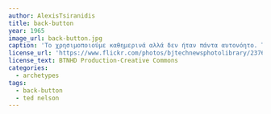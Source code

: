 ```yaml
---
author: AlexisTsiranidis
title: back-button
year: 1965
image_url: back-button.jpg
caption: 'Το χρησιμοποιούμε καθημερινά αλλά δεν ήταν πάντα αυτονόητο. Το κουμπί πίσω μας μεταφέρει μία σελίδα πίσω στον φυλλομετρητή, στα αρχεία μας, σε ρυθμίσεις κα. Τόσο απλό αλλά και τόσο χρήσιμο. Το χρωστάμε στον Ted Nelson βασιζόμενο στο hypertext, γύρω στο 1965 κατά την διάρκεια του ερευνητικού προγράμματος Hypertext Editing System.'
license_url: 'https://www.flickr.com/photos/bjtechnewsphotolibrary/23763956446/in/album-72157662410119536/'
license_text: BTNHD Production-Creative Commons
categories:
  - archetypes
tags:
  - back-button
  - ted nelson
---
```

